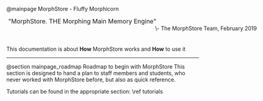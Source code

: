 @mainpage MorphStore - Fluffy Morphicorn


<div style="width: 620px; height: 60px; padding-left: 35px;" class="fragment">
    <div style="width: 520px; font-size: 16px; text-indent: -30px">
        "MorphStore. THE Morphing Main Memory Engine" 
    </div>
    <div style="float: right; text-algin: right">
        \- The MorphStore Team, February 2019
    </div>
</div>


This documentation is about __How__ MorphStore works and __How__ to use it

--- 

@section mainpage_roadmap Roadmap to begin with MorphStore
This section is designed to hand a plan to staff members and students, who never worked with MorphStore before, but also as quick reference.

Tutorials can be found in the appropriate section: \ref tutorials
